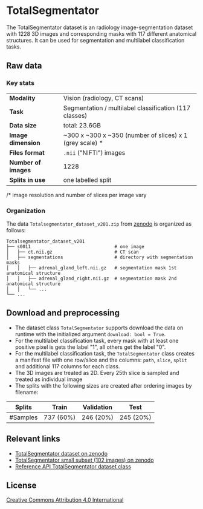 # TotalSegmentator

The TotalSegmentator dataset is an radiology image-segmentation dataset with 1228 3D images and corresponding masks with 117 different anatomical structures. It can be used for segmentation and multilabel classification tasks.

## Raw data

### Key stats

|                       |                                                           |
|-----------------------|-----------------------------------------------------------|
| **Modality**          | Vision (radiology, CT scans)                              |
| **Task**              | Segmentation / multilabel classification (117 classes)    |
| **Data size**         | total: 23.6GB                                             |
| **Image dimension**   | ~300 x ~300 x ~350 (number of slices) x 1 (grey scale) *  |
| **Files format**      | `.nii` ("NIFTI") images                                   |
| **Number of images**  | 1228                                                      |
| **Splits in use**     | one labelled split                                        |

/* image resolution and number of slices per image vary

### Organization

The data `Totalsegmentator_dataset_v201.zip` from [zenodo](https://zenodo.org/records/10047292) is organized as follows:

```
Totalsegmentator_dataset_v201
├── s0011                               # one image
│   ├── ct.nii.gz                       # CT scan
│   ├── segmentations                   # directory with segmentation masks
│   │   ├── adrenal_gland_left.nii.gz   # segmentation mask 1st anatomical structure
│   │   ├── adrenal_gland_right.nii.gz  # segmentation mask 2nd anatomical structure
│   │   └── ...
└── ...
```

## Download and preprocessing

- The dataset class `TotalSegmentator` supports download the data on runtime with the initialized argument
`download: bool = True`. 
- For the multilabel classification task, every mask with at least one positive pixel is gets the label "1", all others get the label "0".
- For the multilabel classification task, the `TotalSegmentator` class creates a manifest file with one row/slice and the columns: `path`, `slice`, `split` and additional 117 columns for each class.
- The 3D images are treated as 2D. Every 25th slice is sampled and treated as individual image
- The splits with the following sizes are created after ordering images by filename:

| Splits | Train     | Validation | Test      |
|---|-----------|------------|-----------|
| #Samples | 737 (60%) | 246 (20%)  | 245 (20%) |


## Relevant links

* [TotalSegmentator dataset on zenodo](https://zenodo.org/records/10047292)
* [TotalSegmentator small subset (102 images) on zenodo](https://zenodo.org/records/10047263)
* [Reference API TotalSegmentator dataset class](../reference/vision/data/datasets.md)

## License

[Creative Commons Attribution 4.0 International](https://creativecommons.org/licenses/by/4.0/legalcode)
